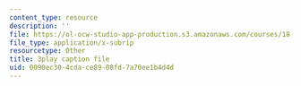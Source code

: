 ```yaml
---
content_type: resource
description: ''
file: https://ol-ocw-studio-app-production.s3.amazonaws.com/courses/18-650-statistics-for-applications-fall-2016/0090ec304cdace8908fd7a70ee1b4d4d_C_W1adH-NVE.srt
file_type: application/x-subrip
resourcetype: Other
title: 3play caption file
uid: 0090ec30-4cda-ce89-08fd-7a70ee1b4d4d
---
```

